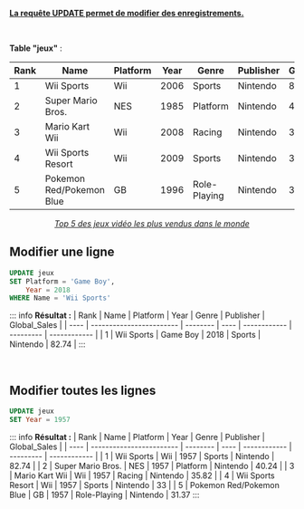<u>**La requête UPDATE permet de modifier des enregistrements.**</u>

<br>

**Table "jeux"** :

| Rank | Name                     | Platform | Year | Genre        | Publisher | Global_Sales |
| ---- | ------------------------ | -------- | ---- | ------------ | --------- | ------------ |
| 1    | Wii Sports               | Wii      | 2006 | Sports       | Nintendo  | 82.74        |
| 2    | Super Mario Bros.        | NES      | 1985 | Platform     | Nintendo  | 40.24        |
| 3    | Mario Kart Wii           | Wii      | 2008 | Racing       | Nintendo  | 35.82        |
| 4    | Wii Sports Resort        | Wii      | 2009 | Sports       | Nintendo  | 33           |
| 5    | Pokemon Red/Pokemon Blue | GB       | 1996 | Role-Playing | Nintendo  | 31.37        |

<u>_<center>Top 5 des jeux vidéo les plus vendus dans le monde</center>_</u>

## Modifier une ligne

```sql
UPDATE jeux
SET Platform = 'Game Boy',
    Year = 2018
WHERE Name = 'Wii Sports'
```

::: info
**Résultat :**
| Rank | Name | Platform | Year | Genre | Publisher | Global_Sales |
| ---- | ------------------------ | -------- | ---- | ------------ | --------- | ------------ |
| 1 | Wii Sports | Game Boy | 2018 | Sports | Nintendo | 82.74 |
:::

<br>

## Modifier toutes les lignes

```sql
UPDATE jeux
SET Year = 1957
```

::: info
**Résultat :**
| Rank | Name | Platform | Year | Genre | Publisher | Global_Sales |
| ---- | ------------------------ | -------- | ---- | ------------ | --------- | ------------ |
| 1 | Wii Sports | Wii | 1957 | Sports | Nintendo | 82.74 |
| 2 | Super Mario Bros. | NES | 1957 | Platform | Nintendo | 40.24 |
| 3 | Mario Kart Wii | Wii | 1957 | Racing | Nintendo | 35.82 |
| 4 | Wii Sports Resort | Wii | 1957 | Sports | Nintendo | 33 |
| 5 | Pokemon Red/Pokemon Blue | GB | 1957 | Role-Playing | Nintendo | 31.37
:::
